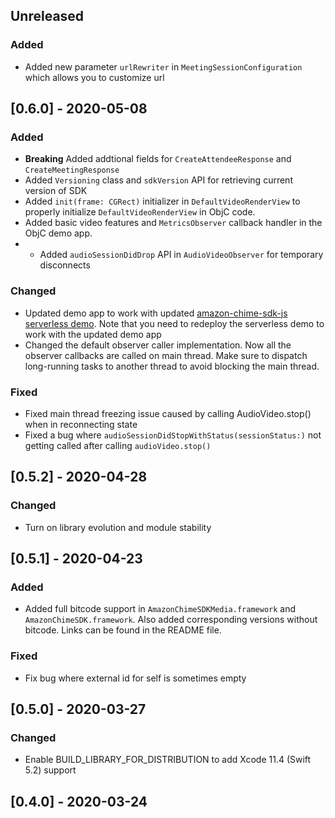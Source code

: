 ## Unreleased
### Added
- Added new parameter `urlRewriter` in `MeetingSessionConfiguration` which allows you to customize url

## [0.6.0] - 2020-05-08

### Added
- **Breaking** Added addtional fields for `CreateAttendeeResponse` and `CreateMeetingResponse`
- Added `Versioning` class and `sdkVersion` API for retrieving current version of SDK
- Added `init(frame: CGRect)` initializer in `DefaultVideoRenderView` to properly initialize `DefaultVideoRenderView` in ObjC code.
- Added basic video features and `MetricsObserver` callback handler in the ObjC demo app.
- * Added `audioSessionDidDrop` API in `AudioVideoObserver` for temporary disconnects

### Changed
- Updated demo app to work with updated [amazon-chime-sdk-js serverless demo](https://github.com/aws/amazon-chime-sdk-js/tree/master/demos/serverless). Note that you need to redeploy the serverless demo to work with the updated demo app
- Changed the default observer caller implementation. Now all the observer callbacks are called on main thread. Make sure to dispatch long-running tasks to another thread to avoid blocking the main thread.

### Fixed
- Fixed main thread freezing issue caused by calling AudioVideo.stop() when in reconnecting state
- Fixed a bug where `audioSessionDidStopWithStatus(sessionStatus:)` not getting called after calling `audioVideo.stop()`


## [0.5.2] - 2020-04-28

### Changed
- Turn on library evolution and module stability

## [0.5.1] - 2020-04-23

### Added
- Added full bitcode support in `AmazonChimeSDKMedia.framework` and `AmazonChimeSDK.framework`. Also added corresponding versions without bitcode. Links can be found in the README file.

### Fixed
* Fix bug where external id for self is sometimes empty

## [0.5.0] - 2020-03-27

### Changed
- Enable BUILD_LIBRARY_FOR_DISTRIBUTION to add Xcode 11.4 (Swift 5.2) support

## [0.4.0] - 2020-03-24
